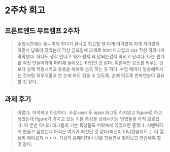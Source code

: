 <!-- 여기에 2주차 회고 내용을 작성해주세요 -->

# 2주차 회고

## 프론트엔드 부트캠프 2주차

> 수업시간에는 음~ 이해 하다가 끝나고 회고할 땐 이게 이거였지 저게 저거였지 하면서 납득이 갔었는데 막상 금요일에 과제로 html 마크업과 css 작성 하려니까 막막했다. 하나도 생각 안나고 뭐가 뭔지 왜 안되는건지 막히고 난리다. 나는 뭔가를 직접 만들어봐야 머리에 들어오는 타입인 것 같다. 이론적인 요소를 외우는 것 보다 실제 적용시키고 응용을 해봐야 습득 하는 듯 하다. 수업 때마다 말씀해주시는 것처럼 외우지말고 한 눈에 봐도 읽을 수 있도록, 손에 익도록 반복연습이 필요할 것 같다.

## 과제 후기

> 어렵다. 어색하고 이상하다. 사실 user 도 span 태그도 하지않고 figure로 하고싶었는데 figure가 가지고 있는 기본 특성을 상쇄시키는 방법들을 아직 모르겠다. 이 뿐만 아니라 태그들의 기본 특성들도 머릿속에 있었으면 좋겠다. 시맨틱하게 만들고 싶었는데 아직은 여기가 최선인 것 같다(최선이 아니였을지도..). 더 열심히 해야겠지 ㅇㅅㅇ. 가상의 홈페이지나 UI를 만들면서 찾아보고 연습해야 할 것 같다.
